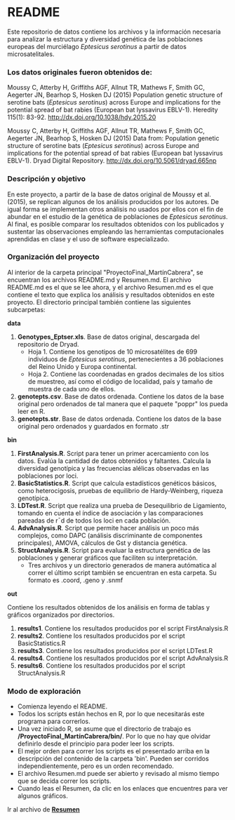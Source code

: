 # README

Este repositorio de datos contiene los archivos y la información necesaria para analizar la estructura y diversidad genética de las poblaciones europeas del murciélago *Eptesicus serotinus* a partir de datos microsatelitales.

### Los datos originales fueron obtenidos de:

Moussy C, Atterby H, Griffiths AGF, Allnut TR, Mathews F, Smith GC, Aegerter JN, Bearhop S, Hosken DJ (2015) Population genetic structure of serotine bats (*Eptesicus serotinus*) across Europe and implications for the potential spread of bat rabies (European bat lyssavirus EBLV-1). Heredity 115(1): 83-92. http://dx.doi.org/10.1038/hdy.2015.20

Moussy C, Atterby H, Griffiths AGF, Allnut TR, Mathews F, Smith GC, Aegerter JN, Bearhop S, Hosken DJ (2015) Data from: Population genetic structure of serotine bats (*Eptesicus serotinus*) across Europe and implications for the potential spread of bat rabies (European bat lyssavirus EBLV-1). Dryad Digital Repository. http://dx.doi.org/10.5061/dryad.665np

### Descripción y objetivo

En este proyecto, a partir de la base de datos original de Moussy et al. (2015), se replican algunos de los análisis producidos por los autores. De igual forma se implementan otros análisis no usados por ellos con el fin de abundar en el estudio de la genética de poblaciones de *Eptesicus serotinus*.
Al final, es posible comparar los resultados obtenidos con los publicados y sustentar las observaciones empleando las herramientas computacionales aprendidas en clase y el uso de software especializado.

### Organización del proyecto

Al interior de la carpeta principal "ProyectoFinal_MartínCabrera", se encuentran los archivos README.md y Resumen.md.
El archivo README.md es el que se lee ahora, y el archivo Resumen.md es el que contiene el texto que explica los análisis y resultados obtenidos en este proyecto.
El directorio principal también contiene las siguientes subcarpetas:

**data**
1. **Genotypes_Eptser.xls**. Base de datos original, descargada del repositorio de Dryad. 
	- Hoja 1. Contiene los genotipos de 10 microsatélites de 699 individuos de *Eptesicus serotinus*, pertenecientes a 36 poblaciones del Reino Unido y Europa continental.
	- Hoja 2. Contiene las coordenadas en grados decimales de los sitios de muestreo, así como el código de localidad, país y tamaño de muestra de cada uno de ellos.
2. **genotepts.csv**. Base de datos ordenada. Contiene los datos de la base original pero ordenados de tal manera que el paquete "poppr" los pueda leer en R.
3. **genotepts.str**. Base de datos ordenada. Contiene los datos de la base original pero ordenados y guardados en formato .str

**bin**
1. **FirstAnalysis.R**. Script para tener un primer acercamiento con los datos. Evalúa la cantidad de datos obtenidos y faltantes. Calcula la diversidad genotípica y las frecuencias alélicas observadas en las poblaciones por loci.
2. **BasicStatistics.R**. Script que calcula estadísticos genéticos básicos, como heterocigosis, pruebas de equilibrio de Hardy-Weinberg, riqueza genotípica. 
3. **LDTest.R**. Script que realiza una prueba de Desequilibrio de Ligamiento, tomando en cuenta el índice de asociación y las comparaciones pareadas de r¯d de todos los loci en cada población.
4. **AdvAnalysis.R**. Script que permite hacer análisis un poco más complejos, como DAPC (análisis discriminante de componentes principales), AMOVA, cálculos de Gst y distancia genética.
5. **StructAnalysis.R**. Script para evaluar la estructura genética de las poblaciones y generar gráficos que faciliten su interpretación.
	- Tres archivos y un directorio generados de manera autómatica al correr el último script también se encuentran en esta carpeta. Su formato es .coord, .geno y .snmf

**out**

Contiene los resultados obtenidos de los análisis en forma de tablas y gráficos organizados por directorios.
1. **results1**. Contiene los resultados producidos por el script FirstAnalysis.R
2. **results2**. Contiene los resultados producidos por el script BasicStatistics.R
3. **results3**. Contiene los resultados producidos por el script LDTest.R
4. **results4**. Contiene los resultados producidos por el script AdvAnalysis.R
5. **results6**. Contiene los resultados producidos por el script StructAnalysis.R

### Modo de exploración

- Comienza leyendo el README.
- Todos los scripts están hechos en R, por lo que necesitarás este programa para correrlos.
- Una vez iniciado R, se asume que el directorio de trabajo es **/ProyectoFinal_MartínCabrera/bin/**. Por lo que no hay que olvidar definirlo desde el principio para poder leer los scripts.
- El mejor orden para correr los scripts es el presentado arriba en la descripción del contenido de la carpeta 'bin'. Pueden ser corridos independientemente, pero es un orden recomendado.
- El archivo Resumen.md puede ser abierto y revisado al mismo tiempo que se decida correr los scripts.
- Cuando leas el Resumen, da clic en los enlaces que encuentres para ver algunos gráficos.

Ir al archivo de [**Resumen**](Resumen.md)
